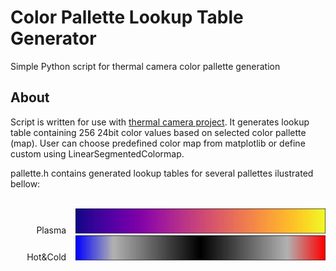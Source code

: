 # Color Pallette Lookup Table Generator
 Simple Python script for thermal camera color pallette generation 
## About
Script is written for use with [thermal camera project](https://github.com/OptoLAB/MLX90640-Thermal-Camera-STM32-STemWin). It generates lookup table containing 256 24bit color values based on selected color pallette (map). User can choose predefined color map from matplotlib or define custom using LinearSegmentedColormap.   

pallette.h contains generated lookup tables for several pallettes ilustrated bellow:

<p align="center">
 <p align="right">
  <br> Plasma &ensp; <img src="https://github.com/OptoLAB/Color-Pallette-Lookup-Table-Generator/blob/main/demo/img/plasma.jpg" width="400"/>
  <br> Hot&Cold &ensp; <img src="https://github.com/OptoLAB/Color-Pallette-Lookup-Table-Generator/blob/main/demo/img/Hot%26Cold.jpg" width="400"/>
 </p>
</p>
